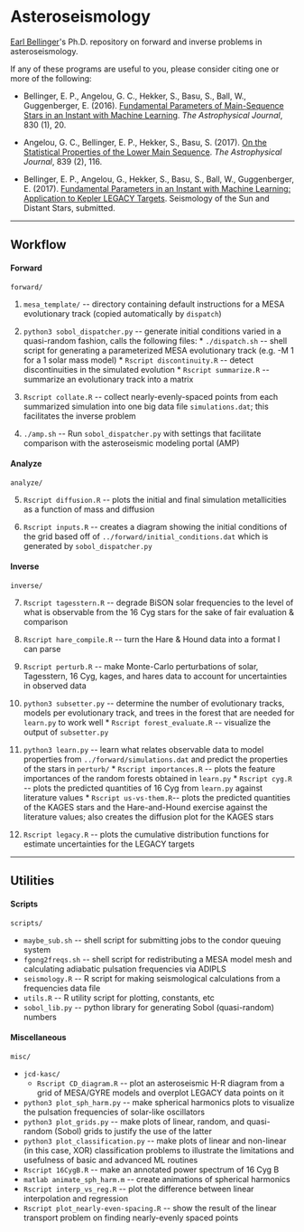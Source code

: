 # Asteroseismology
[Earl Bellinger](http://earlbellinger.com)'s Ph.D. repository on forward and inverse problems in asteroseismology. 

If any of these programs are useful to you, please consider citing one or more of the following:

  * Bellinger, E. P., Angelou, G. C., Hekker, S., Basu, S., Ball, W., Guggenberger, E. (2016). [Fundamental Parameters of Main-Sequence Stars in an Instant with Machine Learning](http://adsabs.harvard.edu/abs/2016ApJ...830...31B). *The Astrophysical Journal*, 830 (1), 20.

  * Angelou, G. C., Bellinger, E. P., Hekker, S., Basu, S. (2017). [On the Statistical Properties of the Lower Main Sequence](http://adsabs.harvard.edu/abs/2017ApJ...839..116A). *The Astrophysical Journal*, 839 (2), 116.

  * Bellinger, E. P., Angelou, G., Hekker, S., Basu, S., Ball, W., Guggenberger, E. (2017). [Fundamental Parameters in an Instant with Machine Learning: Application to Kepler LEGACY Targets](https://arxiv.org/abs/1705.06759). Seismology of the Sun and Distant Stars, submitted.


---

## Workflow 

#### Forward 

`forward/`
  1. `mesa_template/` -- directory containing default instructions for a MESA evolutionary track (copied automatically by `dispatch`)
  
  
  2. `python3 sobol_dispatcher.py` -- generate initial conditions varied in a quasi-random fashion, calls the following files:
    * `./dispatch.sh` -- shell script for generating a parameterized MESA evolutionary track (e.g. -M 1 for a 1 solar mass model) 
    * `Rscript discontinuity.R` -- detect discontinuities in the simulated evolution 
    * `Rscript summarize.R` -- summarize an evolutionary track into a matrix 
    
    
  3. `Rscript collate.R` -- collect nearly-evenly-spaced points from each summarized simulation into one big data file `simulations.dat`; this facilitates the inverse problem
  
  
  4. `./amp.sh` -- Run `sobol_dispatcher.py` with settings that facilitate comparison with the asteroseismic modeling portal (AMP)



#### Analyze

`analyze/`

  5. `Rscript diffusion.R` -- plots the initial and final simulation metallicities as a function of mass and diffusion
  
  
  6. `Rscript inputs.R` -- creates a diagram showing the initial conditions of the grid based off of `../forward/initial_conditions.dat` which is generated by `sobol_dispatcher.py`


#### Inverse

`inverse/`

  7. `Rscript tagesstern.R` -- degrade BiSON solar frequencies to the level of what is observable from the 16 Cyg stars for the sake of fair evaluation & comparison 

  8. `Rscript hare_compile.R` -- turn the Hare & Hound data into a format I can parse 
  
  9. `Rscript perturb.R` -- make Monte-Carlo perturbations of solar, Tagesstern, 16 Cyg, kages, and hares data to account for uncertainties in observed data 
  
  10. `python3 subsetter.py` -- determine the number of evolutionary tracks, models per evolutionary track, and trees in the forest that are needed for `learn.py` to work well 
    * `Rscript forest_evaluate.R` -- visualize the output of `subsetter.py`
  
  11. `python3 learn.py` -- learn what relates observable data to model properties from `../forward/simulations.dat` and predict the properties of the stars in `perturb/`
    * `Rscript importances.R` -- plots the feature importances of the random forests obtained in `learn.py`
    * `Rscript cyg.R` -- plots the predicted quantities of 16 Cyg from `learn.py` against literature values 
    * `Rscript us-vs-them.R`-- plots the predicted quantities of the KAGES stars and the Hare-and-Hound exercise against the literature values; also creates the diffusion plot for the KAGES stars 
  
  12. `Rscript legacy.R` -- plots the cumulative distribution functions for estimate uncertainties for the LEGACY targets

---

## Utilities 

#### Scripts

`scripts/`
- `maybe_sub.sh` -- shell script for submitting jobs to the condor queuing system 
- `fgong2freqs.sh` -- shell script for redistributing a MESA model mesh and calculating adiabatic pulsation frequencies via ADIPLS 
- `seismology.R` -- R script for making seismological calculations from a frequencies data file 
- `utils.R` -- R utility script for plotting, constants, etc 
- `sobol_lib.py` -- python library for generating Sobol (quasi-random) numbers 

#### Miscellaneous

`misc/`
- `jcd-kasc/`
  * `Rscript CD_diagram.R` -- plot an asteroseismic H-R diagram from a grid of MESA/GYRE models and overplot LEGACY data points on it 
- `python3 plot_sph_harm.py` -- make spherical harmonics plots to visualize the pulsation frequencies of solar-like oscillators
- `python3 plot_grids.py` -- make plots of linear, random, and quasi-random (Sobol) grids to justify the use of the latter 
- `python3 plot_classification.py` -- make plots of linear and non-linear (in this case, XOR) classification problems to illustrate the limitations and usefulness of basic and advanced ML routines 
- `Rscript 16CygB.R` -- make an annotated power spectrum of 16 Cyg B
- `matlab animate_sph_harm.m` -- create animations of spherical harmonics 
- `Rscript interp_vs_reg.R` -- plot the difference between linear interpolation and regression
- `Rscript plot_nearly-even-spacing.R` -- show the result of the linear transport problem on finding nearly-evenly spaced points


